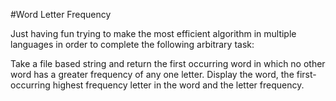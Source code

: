 #Word Letter Frequency

Just having fun trying to make the most efficient algorithm in multiple languages in order to complete the following arbitrary task:

Take a file based string and return the first occurring word in which no other word has a greater frequency of any one letter. 
Display the word, the first-occurring highest frequency letter in the word and the letter frequency.